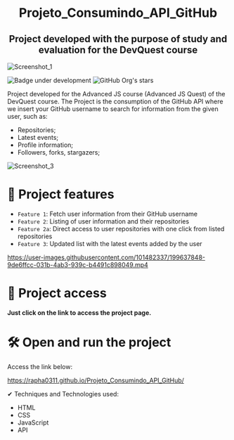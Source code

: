 <h1 align="center"> Projeto_Consumindo_API_GitHub</h1>
<h2 align="center">Project developed with the purpose of study and evaluation for the DevQuest course</h2>

![Screenshot_1](https://user-images.githubusercontent.com/101482337/199635311-f89fc8fd-0c01-40a8-a9fc-40d8c2761f3b.jpg)

![Badge under development](http://img.shields.io/static/v1?label=STATUS&message=EM%20DESENVOLVIMENTO&color=GREEN&?style=plastic&logo=appveyor)
![GitHub Org's stars](https://img.shields.io/github/stars/rapha0311?style=social)

Project developed for the Advanced JS course (Advanced JS Quest) of the DevQuest course. The Project is the consumption of the GitHub API where we insert
 your GitHub username to search for information from the given user, such as:
 
 - Repositories;
 - Latest events;
 - Profile information;
 - Followers, forks, stargazers;
 
 ![Screenshot_3](https://user-images.githubusercontent.com/101482337/199636731-79f80b98-4b34-455b-a4d8-e89468204b07.jpg)

# :hammer: Project features
- `Feature 1`: Fetch user information from their GitHub username
- `Feature 2`: Listing of user information and their repositories
- `Feature 2a`: Direct access to user repositories with one click from listed repositories
- `Feature 3`: Updated list with the latest events added by the user

https://user-images.githubusercontent.com/101482337/199637848-9de6ffcc-031b-4ab3-939c-b4491c898049.mp4

# 📁 Project access
**Just click on the link to access the project page.**
# **🛠️ Open and run the project**
Access the link below:

https://rapha0311.github.io/Projeto_Consumindo_API_GitHub/

✔ Techniques and Technologies used:
- HTML
- CSS
- JavaScript
- API

